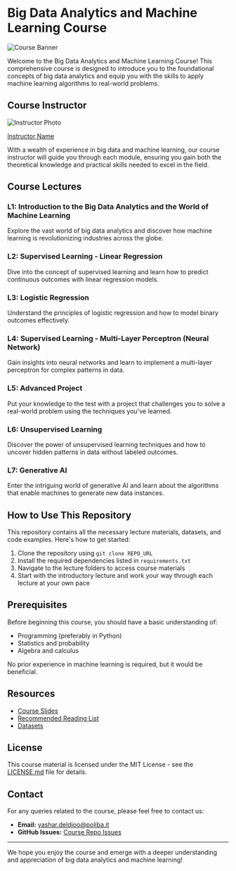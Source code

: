 # Big Data Analytics and Machine Learning Course

![Course Banner](URL_TO_COURSE_BANNER)

Welcome to the Big Data Analytics and Machine Learning Course! This comprehensive course is designed to introduce you to the foundational concepts of big data analytics and equip you with the skills to apply machine learning algorithms to real-world problems.

## Course Instructor

![Instructor Photo](URL_TO_INSTRUCTOR_PHOTO)

[Instructor Name](https://yasdel.github.io/)

With a wealth of experience in big data and machine learning, our course instructor will guide you through each module, ensuring you gain both the theoretical knowledge and practical skills needed to excel in the field.

## Course Lectures

### L1: Introduction to the Big Data Analytics and the World of Machine Learning
Explore the vast world of big data analytics and discover how machine learning is revolutionizing industries across the globe.

### L2: Supervised Learning - Linear Regression
Dive into the concept of supervised learning and learn how to predict continuous outcomes with linear regression models.

### L3: Logistic Regression
Understand the principles of logistic regression and how to model binary outcomes effectively.

### L4: Supervised Learning - Multi-Layer Perceptron (Neural Network)
Gain insights into neural networks and learn to implement a multi-layer perceptron for complex patterns in data.

### L5: Advanced Project
Put your knowledge to the test with a project that challenges you to solve a real-world problem using the techniques you've learned.

### L6: Unsupervised Learning
Discover the power of unsupervised learning techniques and how to uncover hidden patterns in data without labeled outcomes.

### L7: Generative AI
Enter the intriguing world of generative AI and learn about the algorithms that enable machines to generate new data instances.

## How to Use This Repository

This repository contains all the necessary lecture materials, datasets, and code examples. Here's how to get started:

1. Clone the repository using `git clone REPO_URL`
2. Install the required dependencies listed in `requirements.txt`
3. Navigate to the lecture folders to access course materials
4. Start with the introductory lecture and work your way through each lecture at your own pace

## Prerequisites

Before beginning this course, you should have a basic understanding of:

- Programming (preferably in Python)
- Statistics and probability
- Algebra and calculus

No prior experience in machine learning is required, but it would be beneficial.

## Resources

- [Course Slides](URL_TO_SLIDES)
- [Recommended Reading List](URL_TO_READING_LIST)
- [Datasets](URL_TO_DATASETS)

## License

This course material is licensed under the MIT License - see the [LICENSE.md](LICENSE_FILE_URL) file for details.

## Contact

For any queries related to the course, please feel free to contact us:

- **Email:** [yashar.deldjoo@poliba.it](mailto:yashar.deldjoo@poliba.it)
- **GitHub Issues:** [Course Repo Issues](LINK_TO_YOUR_REPO_ISSUES)

---

We hope you enjoy the course and emerge with a deeper understanding and appreciation of big data analytics and machine learning!
